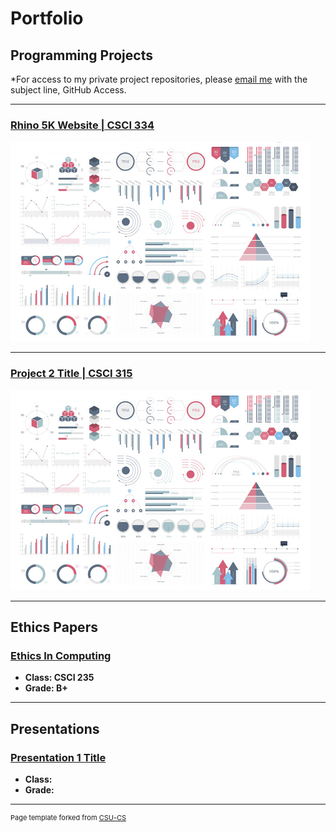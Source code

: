 # Portfolio

## Programming Projects

\*For access to my private project repositories, please [email me](mailto:example@csustudent.net?subject=GitHub%20Access) with the subject line, GitHub Access.

---

### [Rhino 5K Website | CSCI 334](project1)

![rhino-5k-image](images/dummy_thumbnail.jpg)

---

### [Project 2 Title | CSCI 315](project1)

![Project 2 Thumbnail Name](images/dummy_thumbnail.jpg)

---

## Ethics Papers

### [Ethics In Computing](https://drive.google.com/file/d/1KSX0cVkPLcjxjjJ5Z82oHBC1z7FOZY66/view?usp=sharing)

- **Class: CSCI 235**
- **Grade: B+**

---

## Presentations

### [Presentation 1 Title](/pdf/sample_presentation.pdf)

- **Class:**
- **Grade:**

---

<p style="font-size:11px">Page template forked from <a href="https://github.com/csu-cs/csci-portfolio">CSU-CS</a></p>
<!-- Remove above link if you don't want to attributive -->
